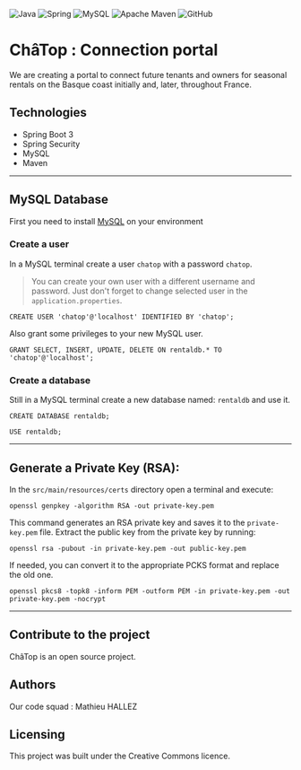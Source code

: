![Java](https://img.shields.io/badge/java-%23ED8B00.svg?style=for-the-badge&logo=openjdk&logoColor=white)
![Spring](https://img.shields.io/badge/spring-%236DB33F.svg?style=for-the-badge&logo=spring&logoColor=white)
![MySQL](https://img.shields.io/badge/mysql-%2300f.svg?style=for-the-badge&logo=mysql&logoColor=white)
![Apache Maven](https://img.shields.io/badge/Apache%20Maven-C71A36?style=for-the-badge&logo=Apache%20Maven&logoColor=white)
![GitHub](https://img.shields.io/badge/github-%23121011.svg?style=for-the-badge&logo=github&logoColor=white)

# ChâTop : Connection portal

We are creating a portal to connect future tenants and owners for seasonal rentals on the Basque coast initially and,
later, throughout France.

## Technologies
- Spring Boot 3
- Spring Security
- MySQL
- Maven
---

## MySQL Database

First you need to install [MySQL](https://www.mysql.com/fr/) on your environment

### Create a user
In a MySQL terminal create a user `chatop` with a password `chatop`.
> You can create your own user with a different username and password. Just don't forget to change selected user in the `application.properties`.
```mysql
CREATE USER 'chatop'@'localhost' IDENTIFIED BY 'chatop';
```
Also grant some privileges to your new MySQL user.
```mysql
GRANT SELECT, INSERT, UPDATE, DELETE ON rentaldb.* TO 'chatop'@'localhost';
```

### Create a database
Still in a MySQL terminal create a new database named: `rentaldb` and use it.
````mysql
CREATE DATABASE rentaldb;
````
````mysql
USE rentaldb;
````
---

## Generate a Private Key (RSA):

In the `src/main/resources/certs` directory open a terminal and execute:
````shell
openssl genpkey -algorithm RSA -out private-key.pem
````
This command generates an RSA private key and saves it to the `private-key.pem` file.
Extract the public key from the private key by running:
````shell
openssl rsa -pubout -in private-key.pem -out public-key.pem
````

If needed, you can convert it to the appropriate PCKS format and replace the old one.
````shell
openssl pkcs8 -topk8 -inform PEM -outform PEM -in private-key.pem -out private-key.pem -nocrypt
````
---

## Contribute to the project
ChâTop is an open source project.

## Authors
Our code squad : Mathieu HALLEZ

## Licensing

This project was built under the Creative Commons licence.
